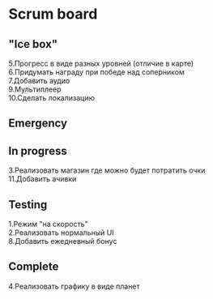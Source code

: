 # Scrum board

"Ice box"
---------------------
5.Прогресс в виде разных уровней (отличие в карте)  
6.Придумать награду при победе над соперником  
7.Добавить аудио  
9.Мультиплеер  
10.Сделать локализацию  

Emergency
---------------------

In progress
---------------------
3.Реализовать магазин где можно будет потратить очки   
11.Добавить ачивки  

Testing
---------------------
1.Режим "на скорость"  
2.Реализовать нормальный UI  
8.Добавить ежедневный бонус  

Complete
---------------------
4.Реализовать графику в виде планет  
